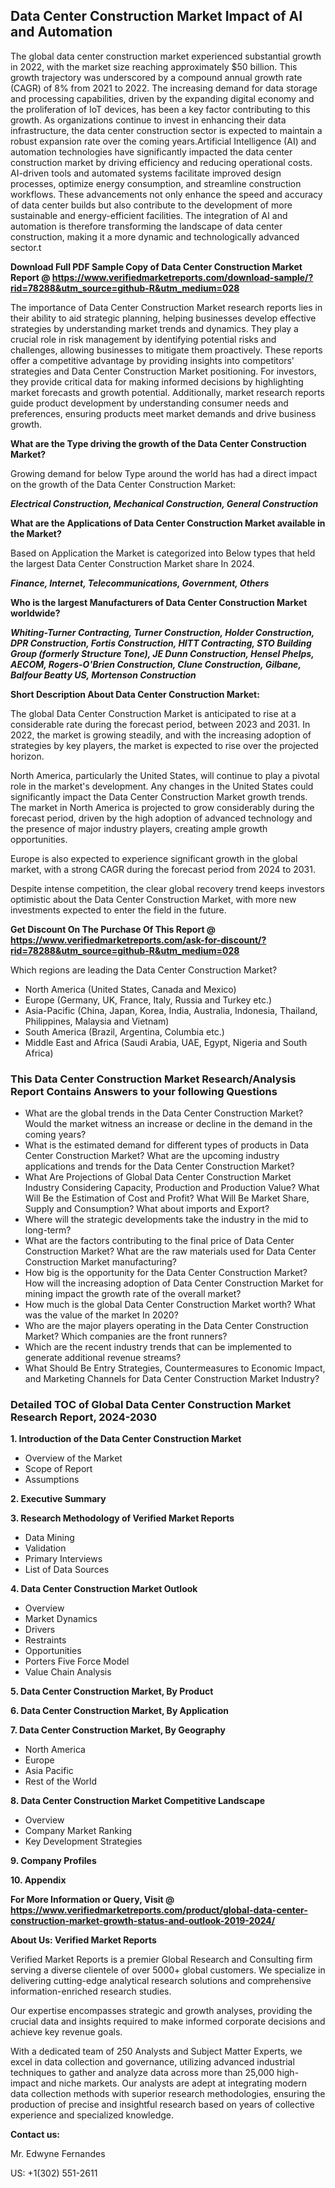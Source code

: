 <h2>Data Center Construction Market Impact of AI and Automation</h2>The global data center construction market experienced substantial growth in 2022, with the market size reaching approximately $50 billion. This growth trajectory was underscored by a compound annual growth rate (CAGR) of 8% from 2021 to 2022. The increasing demand for data storage and processing capabilities, driven by the expanding digital economy and the proliferation of IoT devices, has been a key factor contributing to this growth. As organizations continue to invest in enhancing their data infrastructure, the data center construction sector is expected to maintain a robust expansion rate over the coming years.Artificial Intelligence (AI) and automation technologies have significantly impacted the data center construction market by driving efficiency and reducing operational costs. AI-driven tools and automated systems facilitate improved design processes, optimize energy consumption, and streamline construction workflows. These advancements not only enhance the speed and accuracy of data center builds but also contribute to the development of more sustainable and energy-efficient facilities. The integration of AI and automation is therefore transforming the landscape of data center construction, making it a more dynamic and technologically advanced sector.t</p><p id="" class=""><strong>Download Full PDF Sample Copy of Data Center Construction Market Report @ <a href="https://www.verifiedmarketreports.com/download-sample/?rid=78288&utm_source=github-R&utm_medium=028" target="_blank">https://www.verifiedmarketreports.com/download-sample/?rid=78288&utm_source=github-R&utm_medium=028</a></strong></p><p>The importance of&nbsp;Data Center Construction Market research reports lies in their ability to aid strategic planning, helping businesses develop effective strategies by understanding market trends and dynamics. They play a crucial role in risk management by identifying potential risks and challenges, allowing businesses to mitigate them proactively. These reports offer a competitive advantage by providing insights into competitors' strategies and Data Center Construction Market positioning. For investors, they provide critical data for making informed decisions by highlighting market forecasts and growth potential. Additionally, market research reports guide product development by understanding consumer needs and preferences, ensuring products meet market demands and drive business growth.</p><p><strong>What are the&nbsp;Type driving the growth of the Data Center Construction Market?</strong></p><p id="" class="">Growing demand for below Type around the world has had a direct impact on the growth of the Data Center Construction Market:</p><em><strong>Electrical Construction, Mechanical Construction, General Construction</strong></em></p><strong>What are the&nbsp;Applications&nbsp;of Data Center Construction Market available in the Market?</strong></p><p id="" class="">Based on Application the Market is categorized into Below types that held the largest Data Center Construction Market share In 2024.</p><em><strong>Finance, Internet, Telecommunications, Government, Others</strong></em></p><strong>Who is the largest Manufacturers of Data Center Construction Market worldwide?</strong></p><p><em><strong>Whiting-Turner Contracting, Turner Construction, Holder Construction, DPR Construction, Fortis Construction, HITT Contracting, STO Building Group (formerly Structure Tone), JE Dunn Construction, Hensel Phelps, AECOM, Rogers-O'Brien Construction, Clune Construction, Gilbane, Balfour Beatty US, Mortenson Construction</strong></em></p><p id="" class=""><strong>Short Description About Data Center Construction Market:</strong></p><p>The global Data Center Construction Market is anticipated to rise at a considerable rate during the forecast period, between 2023 and 2031. In 2022, the market is growing steadily, and with the increasing adoption of strategies by key players, the market is expected to rise over the projected horizon.</p><p>North America, particularly the United States, will continue to play a pivotal role in the market's development. Any changes in the United States could significantly impact the Data Center Construction Market growth trends. The market in North America is projected to grow considerably during the forecast period, driven by the high adoption of advanced technology and the presence of major industry players, creating ample growth opportunities.</p><p>Europe is also expected to experience significant growth in the global market, with a strong CAGR during the forecast period from 2024 to 2031.</p><p>Despite intense competition, the clear global recovery trend keeps investors optimistic about the Data Center Construction Market, with more new investments expected to enter the field in the future.</p><p id="" class=""><strong>Get Discount On The Purchase Of This Report @ <a href="https://www.verifiedmarketreports.com/ask-for-discount/?rid=78288&utm_source=github-R&utm_medium=028" target="_blank">https://www.verifiedmarketreports.com/ask-for-discount/?rid=78288&utm_source=github-R&utm_medium=028</a></strong></p>Which regions are leading the Data Center Construction Market?</p><ul><li>North America (United States, Canada and Mexico)</li><li>Europe (Germany, UK, France, Italy, Russia and Turkey etc.)</li><li>Asia-Pacific (China, Japan, Korea, India, Australia, Indonesia, Thailand, Philippines, Malaysia and Vietnam)</li><li>South America (Brazil, Argentina, Columbia etc.)</li><li>Middle East and Africa (Saudi Arabia, UAE, Egypt, Nigeria and South Africa)</li></ul><h3 id="" class="">This Data Center Construction Market Research/Analysis Report Contains Answers to your following Questions</h3><ul><li>What are the global trends in the Data Center Construction Market? Would the market witness an increase or decline in the demand in the coming years?</li><li>What is the estimated demand for different types of products in Data Center Construction Market? What are the upcoming industry applications and trends for the Data Center Construction Market?</li><li>What Are Projections of Global Data Center Construction Market Industry Considering Capacity, Production and Production Value? What Will Be the Estimation of Cost and Profit? What Will Be Market Share, Supply and Consumption? What about imports and Export?</li><li>Where will the strategic developments take the industry in the mid to long-term?</li><li>What are the factors contributing to the final price of Data Center Construction Market? What are the raw materials used for Data Center Construction Market manufacturing?</li><li>How big is the opportunity for the Data Center Construction Market? How will the increasing adoption of Data Center Construction Market for mining impact the growth rate of the overall market?</li><li>How much is the global Data Center Construction Market worth? What was the value of the market In 2020?</li><li>Who are the major players operating in the Data Center Construction Market? Which companies are the front runners?</li><li>Which are the recent industry trends that can be implemented to generate additional revenue streams?</li><li>What Should Be Entry Strategies, Countermeasures to Economic Impact, and Marketing Channels for Data Center Construction Market Industry?</li></ul><h3 id="" class="">Detailed TOC of Global Data Center Construction Market Research Report, 2024-2030</h3><p id="" class=""><strong>1. Introduction of the Data Center Construction Market</strong></p><ul><li>Overview of the Market</li><li>Scope of Report</li><li>Assumptions</li></ul><p id="" class=""><strong>2. Executive Summary</strong></p><p id="" class=""><strong>3. Research Methodology of Verified Market Reports</strong></p><ul><li>Data Mining</li><li>Validation</li><li>Primary Interviews</li><li>List of Data Sources</li></ul><p id="" class=""><strong>4. Data Center Construction Market Outlook</strong></p><ul><li>Overview</li><li>Market Dynamics</li><li>Drivers</li><li>Restraints</li><li>Opportunities</li><li>Porters Five Force Model</li><li>Value Chain Analysis</li></ul><p id="" class=""><strong>5. Data Center Construction Market, By Product</strong></p><p id="" class=""><strong>6. Data Center Construction Market, By Application</strong></p><p id="" class=""><strong>7. Data Center Construction Market, By Geography</strong></p><ul><li>North America</li><li>Europe</li><li>Asia Pacific</li><li>Rest of the World</li></ul><p id="" class=""><strong>8. Data Center Construction Market Competitive Landscape</strong></p><ul><li>Overview</li><li>Company Market Ranking</li><li>Key Development Strategies</li></ul><p id="" class=""><strong>9. Company Profiles</strong></p><p id="" class=""><strong>10. Appendix</strong></p><p id="" class=""><strong>For More Information or Query, Visit @ <a href="https://www.verifiedmarketreports.com/product/global-data-center-construction-market-growth-status-and-outlook-2019-2024/" target="_blank">https://www.verifiedmarketreports.com/product/global-data-center-construction-market-growth-status-and-outlook-2019-2024/</a></strong></p><p id="" class=""><strong>About Us: Verified Market Reports</strong></p><p id="" class="">Verified Market Reports is a premier Global Research and Consulting firm serving a diverse clientele of over 5000+ global customers. We specialize in delivering cutting-edge analytical research solutions and comprehensive information-enriched research studies.</p><p id="" class="">Our expertise encompasses strategic and growth analyses, providing the crucial data and insights required to make informed corporate decisions and achieve key revenue goals.</p><p id="" class="">With a dedicated team of 250 Analysts and Subject Matter Experts, we excel in data collection and governance, utilizing advanced industrial techniques to gather and analyze data across more than 25,000 high-impact and niche markets. Our analysts are adept at integrating modern data collection methods with superior research methodologies, ensuring the production of precise and insightful research based on years of collective experience and specialized knowledge.</p><p id="" class=""><strong>Contact us:</strong></p><p id="" class="">Mr. Edwyne Fernandes</p><p id="" class="">US: +1(302) 551-2611</p>